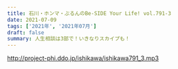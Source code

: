 ```yaml
---
title: 石川・ホンマ・ぶるんのBe-SIDE Your Life! vol.791-3
date: 2021-07-09
tags: ['2021年', '2021年07月']
draft: false
summary: 人生相談は3部で！いきなりスカイプも！
---
```


http://project-phi.ddo.jp/ishikawa/ishikawa791_3.mp3
